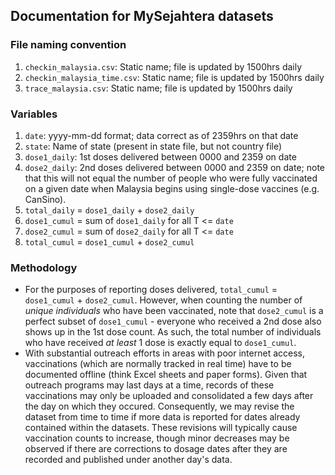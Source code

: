 ## Documentation for MySejahtera datasets

### File naming convention

1) `checkin_malaysia.csv`: Static name; file is updated by 1500hrs daily
2) `checkin_malaysia_time.csv`: Static name; file is updated by 1500hrs daily
3) `trace_malaysia.csv`: Static name; file is updated by 1500hrs daily

### Variables

1) `date`: yyyy-mm-dd format; data correct as of 2359hrs on that date
2) `state`: Name of state (present in state file, but not country file)
3) `dose1_daily`: 1st doses delivered between 0000 and 2359 on date
4) `dose2_daily`: 2nd doses delivered between 0000 and 2359 on date; note that this will not equal the number of people who were fully vaccinated on a given date when Malaysia begins using single-dose vaccines (e.g. CanSino).
5) `total_daily` = `dose1_daily` + `dose2_daily`
6) `dose1_cumul` = sum of `dose1_daily` for all T <= `date`
7) `dose2_cumul` = sum of `dose2_daily` for all T <= `date`
8) `total_cumul` = `dose1_cumul` + `dose2_cumul`

### Methodology
+ For the purposes of reporting doses delivered, `total_cumul` = `dose1_cumul` + `dose2_cumul`. However, when counting the number of _unique individuals_ who have been vaccinated, note that `dose2_cumul` is a perfect subset of `dose1_cumul` - everyone who received a 2nd dose also shows up in the 1st dose count. As such, the total number of individuals who have received _at least_ 1 dose is exactly equal to `dose1_cumul`. 
+ With substantial outreach efforts in areas with poor internet access, vaccinations (which are normally tracked in real time) have to be documented offline (think Excel sheets and paper forms). Given that outreach programs may last days at a time, records of these vaccinations may only be uploaded and consolidated a few days after the day on which they occured. Consequently, we may revise the dataset from time to time if more data is reported for dates already contained within the datasets. These revisions will typically cause vaccination counts to increase, though minor decreases may be observed if there are corrections to dosage dates after they are recorded and published under another day's data.
